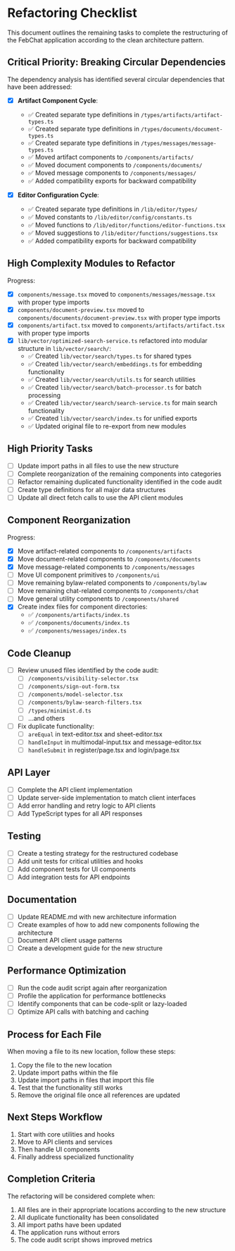 # Refactoring Checklist

This document outlines the remaining tasks to complete the restructuring of the FebChat application according to the clean architecture pattern.

## Critical Priority: Breaking Circular Dependencies

The dependency analysis has identified several circular dependencies that have been addressed:

- [x] **Artifact Component Cycle**:

  - ✅ Created separate type definitions in `/types/artifacts/artifact-types.ts`
  - ✅ Created separate type definitions in `/types/documents/document-types.ts`
  - ✅ Created separate type definitions in `/types/messages/message-types.ts`
  - ✅ Moved artifact components to `/components/artifacts/`
  - ✅ Moved document components to `/components/documents/`
  - ✅ Moved message components to `/components/messages/`
  - ✅ Added compatibility exports for backward compatibility

- [x] **Editor Configuration Cycle**:
  - ✅ Created separate type definitions in `/lib/editor/types/`
  - ✅ Moved constants to `/lib/editor/config/constants.ts`
  - ✅ Moved functions to `/lib/editor/functions/editor-functions.tsx`
  - ✅ Moved suggestions to `/lib/editor/functions/suggestions.tsx`
  - ✅ Added compatibility exports for backward compatibility

## High Complexity Modules to Refactor

Progress:

- [x] `components/message.tsx` moved to `components/messages/message.tsx` with proper type imports
- [x] `components/document-preview.tsx` moved to `components/documents/document-preview.tsx` with proper type imports
- [x] `components/artifact.tsx` moved to `components/artifacts/artifact.tsx` with proper type imports
- [x] `lib/vector/optimized-search-service.ts` refactored into modular structure in `lib/vector/search/`:
  - ✅ Created `lib/vector/search/types.ts` for shared types
  - ✅ Created `lib/vector/search/embeddings.ts` for embedding functionality
  - ✅ Created `lib/vector/search/utils.ts` for search utilities
  - ✅ Created `lib/vector/search/batch-processor.ts` for batch processing
  - ✅ Created `lib/vector/search/search-service.ts` for main search functionality
  - ✅ Created `lib/vector/search/index.ts` for unified exports
  - ✅ Updated original file to re-export from new modules

## High Priority Tasks

- [ ] Update import paths in all files to use the new structure
- [ ] Complete reorganization of the remaining components into categories
- [ ] Refactor remaining duplicated functionality identified in the code audit
- [ ] Create type definitions for all major data structures
- [ ] Update all direct fetch calls to use the API client modules

## Component Reorganization

Progress:

- [x] Move artifact-related components to `/components/artifacts`
- [x] Move document-related components to `/components/documents`
- [x] Move message-related components to `/components/messages`
- [ ] Move UI component primitives to `/components/ui`
- [ ] Move remaining bylaw-related components to `/components/bylaw`
- [ ] Move remaining chat-related components to `/components/chat`
- [ ] Move general utility components to `/components/shared`
- [x] Create index files for component directories:
  - ✅ `/components/artifacts/index.ts`
  - ✅ `/components/documents/index.ts`
  - ✅ `/components/messages/index.ts`

## Code Cleanup

- [ ] Review unused files identified by the code audit:
  - [ ] `/components/visibility-selector.tsx`
  - [ ] `/components/sign-out-form.tsx`
  - [ ] `/components/model-selector.tsx`
  - [ ] `/components/bylaw-search-filters.tsx`
  - [ ] `/types/minimist.d.ts`
  - [ ] ...and others
- [ ] Fix duplicate functionality:
  - [ ] `areEqual` in text-editor.tsx and sheet-editor.tsx
  - [ ] `handleInput` in multimodal-input.tsx and message-editor.tsx
  - [ ] `handleSubmit` in register/page.tsx and login/page.tsx

## API Layer

- [ ] Complete the API client implementation
- [ ] Update server-side implementation to match client interfaces
- [ ] Add error handling and retry logic to API clients
- [ ] Add TypeScript types for all API responses

## Testing

- [ ] Create a testing strategy for the restructured codebase
- [ ] Add unit tests for critical utilities and hooks
- [ ] Add component tests for UI components
- [ ] Add integration tests for API endpoints

## Documentation

- [ ] Update README.md with new architecture information
- [ ] Create examples of how to add new components following the architecture
- [ ] Document API client usage patterns
- [ ] Create a development guide for the new structure

## Performance Optimization

- [ ] Run the code audit script again after reorganization
- [ ] Profile the application for performance bottlenecks
- [ ] Identify components that can be code-split or lazy-loaded
- [ ] Optimize API calls with batching and caching

## Process for Each File

When moving a file to its new location, follow these steps:

1. Copy the file to the new location
2. Update import paths within the file
3. Update import paths in files that import this file
4. Test that the functionality still works
5. Remove the original file once all references are updated

## Next Steps Workflow

1. Start with core utilities and hooks
2. Move to API clients and services
3. Then handle UI components
4. Finally address specialized functionality

## Completion Criteria

The refactoring will be considered complete when:

1. All files are in their appropriate locations according to the new structure
2. All duplicate functionality has been consolidated
3. All import paths have been updated
4. The application runs without errors
5. The code audit script shows improved metrics
